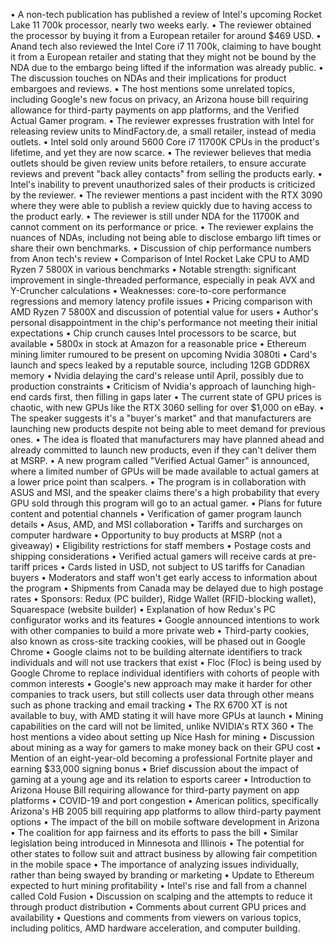 • A non-tech publication has published a review of Intel's upcoming Rocket Lake 11 700k processor, nearly two weeks early.
• The reviewer obtained the processor by buying it from a European retailer for around $469 USD.
• Anand tech also reviewed the Intel Core i7 11 700k, claiming to have bought it from a European retailer and stating that they might not be bound by the NDA due to the embargo being lifted if the information was already public.
• The discussion touches on NDAs and their implications for product embargoes and reviews.
• The host mentions some unrelated topics, including Google's new focus on privacy, an Arizona house bill requiring allowance for third-party payments on app platforms, and the Verified Actual Gamer program.
• The reviewer expresses frustration with Intel for releasing review units to MindFactory.de, a small retailer, instead of media outlets.
• Intel sold only around 5600 Core i7 11700K CPUs in the product's lifetime, and yet they are now scarce.
• The reviewer believes that media outlets should be given review units before retailers, to ensure accurate reviews and prevent "back alley contacts" from selling the products early.
• Intel's inability to prevent unauthorized sales of their products is criticized by the reviewer.
• The reviewer mentions a past incident with the RTX 3090 where they were able to publish a review quickly due to having access to the product early.
• The reviewer is still under NDA for the 11700K and cannot comment on its performance or price.
• The reviewer explains the nuances of NDAs, including not being able to disclose embargo lift times or share their own benchmarks.
• Discussion of chip performance numbers from Anon tech's review
• Comparison of Intel Rocket Lake CPU to AMD Ryzen 7 5800X in various benchmarks
• Notable strength: significant improvement in single-threaded performance, especially in peak AVX and Y-Cruncher calculations
• Weaknesses: core-to-core performance regressions and memory latency profile issues
• Pricing comparison with AMD Ryzen 7 5800X and discussion of potential value for users
• Author's personal disappointment in the chip's performance not meeting their initial expectations
• Chip crunch causes Intel processors to be scarce, but available
• 5800x in stock at Amazon for a reasonable price
• Ethereum mining limiter rumoured to be present on upcoming Nvidia 3080ti
• Card's launch and specs leaked by a reputable source, including 12GB GDDR6X memory
• Nvidia delaying the card's release until April, possibly due to production constraints
• Criticism of Nvidia's approach of launching high-end cards first, then filling in gaps later
• The current state of GPU prices is chaotic, with new GPUs like the RTX 3060 selling for over $1,000 on eBay.
• The speaker suggests it's a "buyer's market" and that manufacturers are launching new products despite not being able to meet demand for previous ones.
• The idea is floated that manufacturers may have planned ahead and already committed to launch new products, even if they can't deliver them at MSRP.
• A new program called "Verified Actual Gamer" is announced, where a limited number of GPUs will be made available to actual gamers at a lower price point than scalpers.
• The program is in collaboration with ASUS and MSI, and the speaker claims there's a high probability that every GPU sold through this program will go to an actual gamer.
• Plans for future content and potential channels
• Verification of gamer program launch details
• Asus, AMD, and MSI collaboration
• Tariffs and surcharges on computer hardware
• Opportunity to buy products at MSRP (not a giveaway)
• Eligibility restrictions for staff members
• Postage costs and shipping considerations
• Verified actual gamers will receive cards at pre-tariff prices
• Cards listed in USD, not subject to US tariffs for Canadian buyers
• Moderators and staff won't get early access to information about the program
• Shipments from Canada may be delayed due to high postage rates
• Sponsors: Redux (PC builder), Ridge Wallet (RFID-blocking wallet), Squarespace (website builder)
• Explanation of how Redux's PC configurator works and its features
• Google announced intentions to work with other companies to build a more private web
• Third-party cookies, also known as cross-site tracking cookies, will be phased out in Google Chrome
• Google claims not to be building alternate identifiers to track individuals and will not use trackers that exist
• Floc (Floc) is being used by Google Chrome to replace individual identifiers with cohorts of people with common interests
• Google's new approach may make it harder for other companies to track users, but still collects user data through other means such as phone tracking and email tracking
• The RX 6700 XT is not available to buy, with AMD stating it will have more GPUs at launch
• Mining capabilities on the card will not be limited, unlike NVIDIA's RTX 360
• The host mentions a video about setting up Nice Hash for mining
• Discussion about mining as a way for gamers to make money back on their GPU cost
• Mention of an eight-year-old becoming a professional Fortnite player and earning $33,000 signing bonus
• Brief discussion about the impact of gaming at a young age and its relation to esports career
• Introduction to Arizona House Bill requiring allowance for third-party payment on app platforms
• COVID-19 and port congestion
• American politics, specifically Arizona's HB 2005 bill requiring app platforms to allow third-party payment options
• The impact of the bill on mobile software development in Arizona
• The coalition for app fairness and its efforts to pass the bill
• Similar legislation being introduced in Minnesota and Illinois
• The potential for other states to follow suit and attract business by allowing fair competition in the mobile space
• The importance of analyzing issues individually, rather than being swayed by branding or marketing
• Update to Ethereum expected to hurt mining profitability
• Intel's rise and fall from a channel called Cold Fusion
• Discussion on scalping and the attempts to reduce it through product distribution
• Comments about current GPU prices and availability
• Questions and comments from viewers on various topics, including politics, AMD hardware acceleration, and computer building.